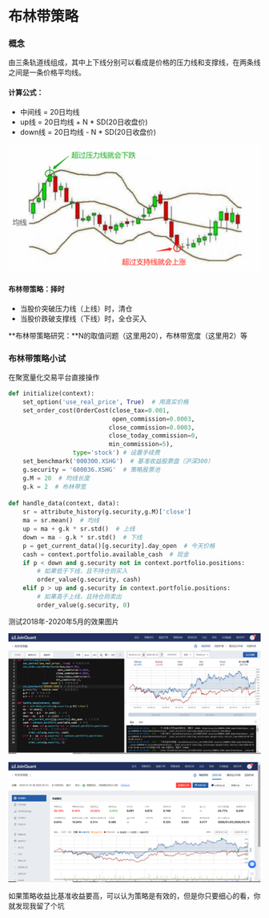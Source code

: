 # 布林带策略

### 概念

由三条轨道线组成，其中上下线分别可以看成是价格的压力线和支撑线，在两条线之间是一条价格平均线。

#### 计算公式：

- 中间线 = 20日均线
- up线 = 20日均线 + N * SD(20日收盘价)
- down线 = 20日均线 - N * SD(20日收盘价)

![1590726124678](assets/1590726124678.png)

#### 布林带策略：择时

- 当股价突破压力线（上线）时，清仓
- 当股价跌破支撑线（下线）时，全仓买入

**布林带策略研究：**N的取值问题（这里用20），布林带宽度（这里用2）等



### 布林带策略小试

在聚宽量化交易平台直接操作

~~~python
def initialize(context):
    set_option('use_real_price', True)  # 用真实价格
    set_order_cost(OrderCost(close_tax=0.001,
                             open_commission=0.0003,
                            close_commission=0.0003,
                            close_today_commission=0,
                            min_commission=5),
                  type='stock') # 设置手续费
    set_benchmark('000300.XSHG')  # 基准收益股票盘（沪深300）
    g.security = '600036.XSHG'  # 策略股票池
    g.M = 20  # 均线长度
    g.k = 2  # 布林带宽

def handle_data(context, data):
    sr = attribute_history(g.security,g.M)['close']
    ma = sr.mean()  # 均线
    up = ma + g.k * sr.std()  # 上线
    down = ma - g.k * sr.std()  # 下线
    p = get_current_data()[g.security].day_open  # 今天价格
    cash = context.portfolio.available_cash  # 现金
    if p < down and g.security not in context.portfolio.positions:
        # 如果低于下线，且不持仓则买入
        order_value(g.security, cash)
    elif p > up and g.security in context.portfolio.positions:
        # 如果高于上线，且持仓则卖出
        order_value(g.security, 0)
~~~

测试2018年-2020年5月的效果图片

![1590732740915](assets/1590732740915.png)

![1590732810282](assets/1590732810282.png)

如果策略收益比基准收益要高，可以认为策略是有效的，但是你只要细心的看，你就发现我留了个坑